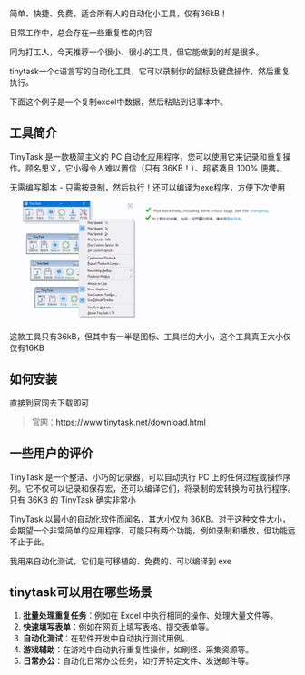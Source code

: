 简单、快捷、免费，适合所有人的自动化小工具，仅有36kB！

日常工作中，总会存在一些重复性的内容

同为打工人，今天推荐一个很小、很小的工具，但它能做到的却是很多。

tinytask一个c语言写的自动化工具，它可以录制你的鼠标及键盘操作，然后重复执行。

下面这个例子是一个复制excel中数据，然后粘贴到记事本中。

## 工具简介

TinyTask 是一款极简主义的 PC 自动化应用程序，您可以使用它来记录和重复操作。顾名思义，它小得令人难以置信（只有 36KB！）、超紧凑且 100% 便携。

无需编写脚本 - 只需按录制，然后执行！还可以编译为exe程序，方便下次使用

![](image.png)

这款工具只有36kB，但其中有一半是图标、工具栏的大小，这个工具真正大小仅仅有16KB

## 如何安装

直接到官网去下载即可

>官网：https://www.tinytask.net/download.html

## 一些用户的评价

TinyTask 是一个整洁、小巧的记录器，可以自动执行 PC 上的任何过程或操作序列。它不仅可以记录和保存宏，还可以编译它们，将录制的宏转换为可执行程序。只有 36KB 的 TinyTask 确实非常小

TinyTask 以最小的自动化软件而闻名，其大小仅为 36KB。对于这种文件大小，会期望一个非常简单的应用程序，可能只有两个功能，例如录制和播放，但功能远不止于此。

我用来自动化测试，它们是可移植的、免费的、可以编译到 exe 

## tinytask可以用在哪些场景

1. **批量处理重复任务**：例如在 Excel 中执行相同的操作、处理大量文件等。
2. **快速填写表单**：例如在网页上填写表格、提交表单等。
3. **自动化测试**：在软件开发中自动执行测试用例。
4. **游戏辅助**：在游戏中自动执行重复性操作，如刷怪、采集资源等。
5. **日常办公**：自动化日常办公任务，如打开特定文件、发送邮件等。

